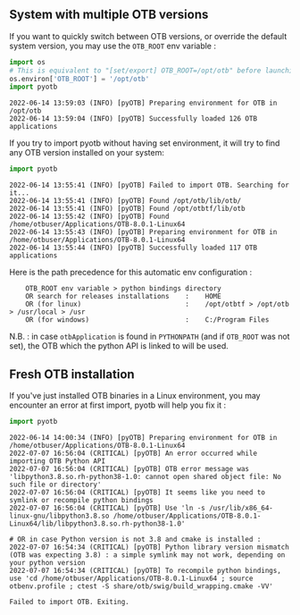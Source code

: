 ## System with multiple OTB versions

If you want to quickly switch between OTB versions, or override the default system version, you may use the `OTB_ROOT` env variable :  
```python
import os
# This is equivalent to "[set/export] OTB_ROOT=/opt/otb" before launching python
os.environ['OTB_ROOT'] = '/opt/otb'
import pyotb
```
```text
2022-06-14 13:59:03 (INFO) [pyOTB] Preparing environment for OTB in /opt/otb
2022-06-14 13:59:04 (INFO) [pyOTB] Successfully loaded 126 OTB applications
```

If you try to import pyotb without having set environment, it will try to find any OTB version installed on your system:  
```python
import pyotb
```
```text
2022-06-14 13:55:41 (INFO) [pyOTB] Failed to import OTB. Searching for it...
2022-06-14 13:55:41 (INFO) [pyOTB] Found /opt/otb/lib/otb/
2022-06-14 13:55:41 (INFO) [pyOTB] Found /opt/otbtf/lib/otb
2022-06-14 13:55:42 (INFO) [pyOTB] Found /home/otbuser/Applications/OTB-8.0.1-Linux64
2022-06-14 13:55:43 (INFO) [pyOTB] Preparing environment for OTB in /home/otbuser/Applications/OTB-8.0.1-Linux64
2022-06-14 13:55:44 (INFO) [pyOTB] Successfully loaded 117 OTB applications
```
Here is the path precedence for this automatic env configuration :
```text
    OTB_ROOT env variable > python bindings directory
    OR search for releases installations    :    HOME
    OR (for linux)                          :    /opt/otbtf > /opt/otb > /usr/local > /usr
    OR (for windows)                        :    C:/Program Files
```
N.B. :  in case `otbApplication` is found in `PYTHONPATH` (and if `OTB_ROOT` was not set), the OTB which the python API is linked to will be used.  

## Fresh OTB installation

If you've just installed OTB binaries in a Linux environment, you may encounter an error at first import, pyotb will help you fix it :
```python
import pyotb
```
```text
2022-06-14 14:00:34 (INFO) [pyOTB] Preparing environment for OTB in /home/otbuser/Applications/OTB-8.0.1-Linux64
2022-07-07 16:56:04 (CRITICAL) [pyOTB] An error occurred while importing OTB Python API
2022-07-07 16:56:04 (CRITICAL) [pyOTB] OTB error message was 'libpython3.8.so.rh-python38-1.0: cannot open shared object file: No such file or directory'
2022-07-07 16:56:04 (CRITICAL) [pyOTB] It seems like you need to symlink or recompile python bindings
2022-07-07 16:56:04 (CRITICAL) [pyOTB] Use 'ln -s /usr/lib/x86_64-linux-gnu/libpython3.8.so /home/otbuser/Applications/OTB-8.0.1-Linux64/lib/libpython3.8.so.rh-python38-1.0'

# OR in case Python version is not 3.8 and cmake is installed :
2022-07-07 16:54:34 (CRITICAL) [pyOTB] Python library version mismatch (OTB was expecting 3.8) : a simple symlink may not work, depending on your python version
2022-07-07 16:54:34 (CRITICAL) [pyOTB] To recompile python bindings, use 'cd /home/otbuser/Applications/OTB-8.0.1-Linux64 ; source otbenv.profile ; ctest -S share/otb/swig/build_wrapping.cmake -VV'

Failed to import OTB. Exiting.
```
